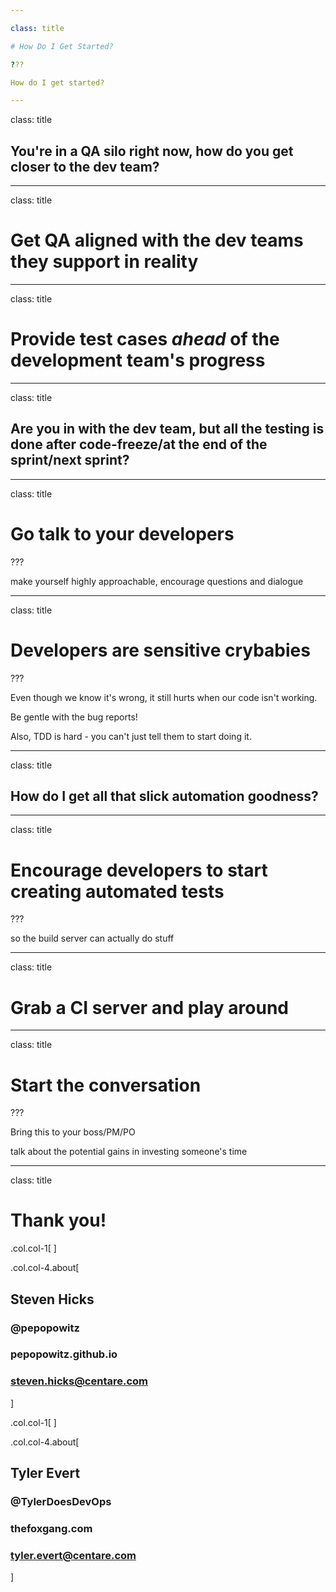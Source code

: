 ```yaml
---

class: title

# How Do I Get Started?

???

How do I get started? 

---
```

class: title

## You're in a QA silo right now, how do you get closer to the dev team?

---
class: title

# Get QA aligned with the dev teams they support in reality

---
class: title

# Provide test cases *ahead* of the development team's progress

---
class: title

## Are you in with the dev team, but all the testing is done after code-freeze/at the end of the sprint/next sprint?

---
class: title

# Go talk to your developers

???

make yourself highly approachable, encourage questions and dialogue

---
class: title

# Developers are sensitive crybabies

???

Even though we know it's wrong, it still hurts when our code isn't working.

Be gentle with the bug reports!

Also, TDD is hard - you can't just tell them to start doing it. 

---
class: title

## How do I get all that slick automation goodness? 

---
class: title

# Encourage developers to start creating automated tests

???

so the build server can actually do stuff

---
class: title

# Grab a CI server and play around

---
class: title

# Start the conversation

???

Bring this to your boss/PM/PO

talk about the potential gains in investing someone's time

---

class: title

# Thank you!


.col.col-1[
]


.col.col-4.about[
## Steven Hicks
### <i class="el el-twitter"></i>  @pepopowitz
### <i class="el el-globe-alt"></i>  pepopowitz.github.io
### <i class="el el-envelope"></i>  steven.hicks@centare.com
]

.col.col-1[
]

.col.col-4.about[
## Tyler Evert
### <i class="el el-twitter"></i>  @TylerDoesDevOps
### <i class="el el-globe-alt"></i>  thefoxgang.com
### <i class="el el-envelope"></i>  tyler.evert@centare.com
]
